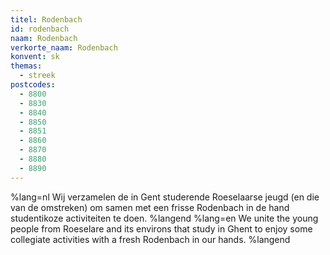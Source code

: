 ```yaml
---
titel: Rodenbach
id: rodenbach
naam: Rodenbach
verkorte_naam: Rodenbach
konvent: sk
themas:
  - streek
postcodes:
  - 8800
  - 8830
  - 8840
  - 8850
  - 8851
  - 8860
  - 8870
  - 8880
  - 8890
---
```


%lang=nl Wij verzamelen de in Gent studerende Roeselaarse jeugd (en die van de omstreken) om samen met een frisse Rodenbach in de hand studentikoze activiteiten te doen. %langend %lang=en We unite the young people from Roeselare and its environs that study in Ghent to enjoy some collegiate activities with a fresh Rodenbach in our hands. %langend
